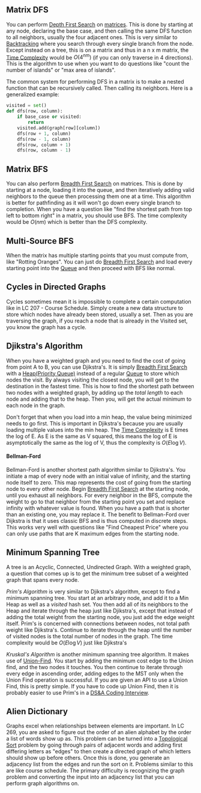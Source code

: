 
## Matrix DFS

You can perform [Depth First Search](../Algorithms/Depth%20First%20Search.md) on [matrices](../Data%20Structures/Graphs.md). This is done by starting at any node, declaring the base case, and then calling the same DFS function to all neighbors, usually the four adjacent ones. This is very similar to [Backtracking](Backtracking%20Patterns.md) where you search through every single branch from the node. Except instead on a tree, this is on a matrix and thus in a n x m matrix, the [Time Complexity](../Time%20&%20Space%20Complexity.md) would be $O(4^{nm})$ (if you can only traverse in 4 directions). This is the algorithm to use when you want to do questions like "count the number of islands" or "max area of islands".

The common system for performing DFS in a matrix is to make a nested function that can be recursively called. Then calling its neighbors. Here is a generalized example:

```python
visited = set()
def dfs(row, column):
	if base_case or visited:
		return
	visited.add(graph[row][column])
	dfs(row + 1, column)
	dfs(row - 1, column)
	dfs(row, column + 1)
	dfs(row, column - 1)
```


## Matrix BFS

You can also perform [Breadth First Search](../Algorithms/Breadth%20First%20Search.md) on matrices. This is done by starting at a node, loading it into the queue, and then iteratively adding valid neighbors to the queue then processing them one at a time. This algorithm is better for pathfinding as it will won't go down every single branch to completion. When you have a question like "find the shortest path from top left to bottom right" in a matrix, you should use BFS. The time complexity would be $O(nm)$ which is better than the DFS complexity.


## Multi-Source BFS

When the matrix has multiple starting points that you must compute from, like "Rotting Oranges". You can just do [Breadth First Search](../Algorithms/Breadth%20First%20Search.md) and load every starting point into the [Queue](../Data%20Structures/Queues.md) and then proceed with BFS like normal.


## Cycles in Directed Graphs

Cycles sometimes mean it is impossible to complete a certain computation like in LC 207 - Course Schedule. Simply create a new data structure to store which nodes have already been stored, usually a set. Then as you are traversing the graph, if you reach a node that is already in the Visited set, you know the graph has a cycle.


## Djikstra's Algorithm

When you have a weighted graph and you need to find the cost of going from point A to B, you can use Djikstra's. It is simply [Breadth First Search](../Algorithms/Breadth%20First%20Search.md) with a [Heap(Priority Queue)](../Data%20Structures/Heaps.md) instead of a regular [Queue](../Data%20Structures/Queues.md) to store which nodes the visit. By always visiting the closest node, you will get to the destination in the fastest time. This is how to find the shortest path between two nodes with a weighted graph, by adding up the *total length* to each node and adding that to the heap. Then you, will get the actual minimum to each node in the graph.

Don't forget that when you load into a min heap, the value being minimized needs to go first. This is important in Djikstra's because you are usually loading multiple values into the min heap. The [Time Complexity](../Time%20&%20Space%20Complexity.md) is E times the log of E. As E is the same as V squared, this means the log of E is asymptotically the same as the log of V, thus the complexity is $O(E\log{V})$.

#### Bellman-Ford

Bellman-Ford is another shortest path algorithm similar to Djikstra's. You initiate a map of every node with an initial value of infinity, and the starting node itself to zero. This map represents the cost of going from the starting node to every other node. Begin [Breadth First Search](../Algorithms/Breadth%20First%20Search.md) at the starting node, until you exhaust all neighbors. For every neighbor in the BFS, compute the weight to go to that neighbor from the starting point you set and replace infinity with whatever value is found. When you have a path that is shorter than an existing one, you may replace it. The benefit to Bellman-Ford over Dijkstra is that it uses classic BFS and is thus computed in discrete steps. This works very well with questions like "Find Cheapest Price" where you can only use paths that are K maximum edges from the starting node.

## Minimum Spanning Tree

A tree is an Acyclic, Connected, Undirected Graph. With a weighted graph, a question that comes up is to get the minimum tree subset of a weighted graph that spans every node.

*Prim's Algorithm* is very similar to Djikstra's algorithm, except to find a minimum spanning tree. You start at an arbitrary node, and add it to a Min Heap as well as a *visited* hash set. You then add all of its neighbors to the Heap and iterate through the heap just like Djikstra's, except that instead of adding the total weight from the starting node, you just add the edge weight itself. Prim's is concerned with connections between nodes, not total path weight like Djikstra's. Continue to iterate through the heap until the number of visited nodes is the total number of nodes in the graph. The time complexity would be $O(E\log{V})$ just like Djikstra's

*Kruskal's Algorithm* is another minimum spanning tree algorithm. It makes use of [Union-Find](../Data%20Structures/Union-Find.md). You start by adding the minimum cost edge to the Union find, and the two nodes it touches. You then continue to iterate through every edge in ascending order, adding edges to the MST only when the Union Find operation is successful. If you are given an API to use a Union Find, this is pretty simple. If you have to code up Union Find, then it is probably easier to use Prim's in a [DS&A Coding Interview](../DS&A%20Coding%20Interviews.md).


## Alien Dictionary

Graphs excel when relationships between elements are important. In LC 269, you are asked to figure out the order of an alien alphabet by the order a list of words show up as. This problem can be turned into a [Topological Sort](../Algorithms/Topological%20Sort.md) problem by going through pairs of adjacent words and adding first differing letters as "edges" to then create a directed graph of which letters should show up before others. Once this is done, you generate an adjacency list from the edges and run the sort on it. Problems similar to this are like course schedule. The primary difficulty is recognizing the graph problem and converting the input into an adjacency list that you can perform graph algorithms on.
